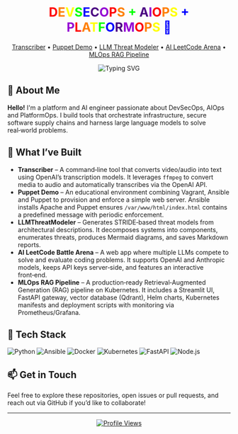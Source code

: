 <!-- Profile README for the repository named after the user -->

<!-- Rainbow‑coloured title with each character in the phrase coloured sequentially -->
<h1 align="center">
  <span style="color:#FF0000">D</span><span style="color:#FF7F00">E</span><span style="color:#FFFF00">V</span><span style="color:#00FF00">S</span><span style="color:#0000FF">E</span><span style="color:#4B0082">C</span><span style="color:#9400D3">O</span><span style="color:#FF0000">P</span><span style="color:#FF7F00">S</span><span style="color:#FFFF00"> </span><span style="color:#00FF00">+</span><span style="color:#0000FF"> </span><span style="color:#4B0082">A</span><span style="color:#9400D3">I</span><span style="color:#FF0000">O</span><span style="color:#FF7F00">P</span><span style="color:#FFFF00">S</span><span style="color:#00FF00"> </span><span style="color:#0000FF">+</span><span style="color:#4B0082"> </span><span style="color:#9400D3">P</span><span style="color:#FF0000">L</span><span style="color:#FF7F00">A</span><span style="color:#FFFF00">T</span><span style="color:#00FF00">F</span><span style="color:#0000FF">O</span><span style="color:#4B0082">R</span><span style="color:#9400D3">M</span><span style="color:#FF0000">O</span><span style="color:#FF7F00">P</span><span style="color:#FFFF00">S</span><span style="color:#00FF00"> </span><span style="color:#0000FF">💛</span>
</h1>

<p align="center">
  <a href="https://github.com/mainboi38/Transcriber">Transcriber</a> •
  <a href="https://github.com/mainboi38/puppetdemo">Puppet Demo</a> •
  <a href="https://github.com/mainboi38/LLMThreatModeler">LLM Threat Modeler</a> •
  <a href="https://github.com/mainboi38/LLM_LeetCodeArena">AI LeetCode Arena</a> •
  <a href="https://github.com/mainboi38/mlops-rag-pipeline">MLOps RAG Pipeline</a>
</p>

<!-- Dynamic typing effect summarising the essence of the projects -->
<p align="center">
  <img src="https://readme-typing-svg.demolab.com?font=Fira+Code&weight=700&size=20&pause=1000&color=F76E4A&center=true&vCenter=true&multiline=true&width=950&height=150&lines=⚙️+Transcriber:+convert+audio+%26+video+to+text;📦+Puppet+%2B+Ansible:+provision+servers+repeatably;🛡️+LLMThreatModeler:+generate+STRIDE+threat+models;🤖+AI+LeetCode+Arena:+LLMs+compete+on+code;🚀+MLOps+RAG+Pipeline:+production+RAG+on+Kubernetes;⚘️+Kubernetes+LLM+Flow:+LLM+services+%2B+pipelines;🎨+Flowise:+drag+%26+drop+LLM+flows" alt="Typing SVG">
</p>

## 🌟 About Me

**Hello!** I'm a platform and AI engineer passionate about DevSecOps, AIOps and PlatformOps.  I build tools that orchestrate infrastructure, secure software supply chains and harness large language models to solve real‑world problems.

## 🔭 What I’ve Built

- **Transcriber** – A command‑line tool that converts video/audio into text using OpenAI’s transcription models.  It leverages `ffmpeg` to convert media to audio and automatically transcribes via the OpenAI API.
- **Puppet Demo** – An educational environment combining Vagrant, Ansible and Puppet to provision and enforce a simple web server.  Ansible installs Apache and Puppet ensures `/var/www/html/index.html` contains a predefined message with periodic enforcement.
- **LLMThreatModeler** – Generates STRIDE‑based threat models from architectural descriptions.  It decomposes systems into components, enumerates threats, produces Mermaid diagrams, and saves Markdown reports.
- **AI LeetCode Battle Arena** – A web app where multiple LLMs compete to solve and evaluate coding problems.  It supports OpenAI and Anthropic models, keeps API keys server‑side, and features an interactive front‑end.
- **MLOps RAG Pipeline** – A production‑ready Retrieval‑Augmented Generation (RAG) pipeline on Kubernetes.  It includes a Streamlit UI, FastAPI gateway, vector database (Qdrant), Helm charts, Kubernetes manifests and deployment scripts with monitoring via Prometheus/Grafana.

## 🚀 Tech Stack

![Python](https://img.shields.io/badge/Python-3776AB?logo=python&logoColor=white)
![Ansible](https://img.shields.io/badge/Ansible-EE0000?logo=ansible&logoColor=white)
![Docker](https://img.shields.io/badge/Docker-2496ED?logo=docker&logoColor=white)
![Kubernetes](https://img.shields.io/badge/Kubernetes-326CE5?logo=kubernetes&logoColor=white)
![FastAPI](https://img.shields.io/badge/FastAPI-009688?logo=fastapi&logoColor=white)
![Node.js](https://img.shields.io/badge/Node.js-339933?logo=node.js&logoColor=white)

## 📫 Get in Touch

Feel free to explore these repositories, open issues or pull requests, and reach out via GitHub if you’d like to collaborate!

---

<p align="center">
  <a href="https://github.com/mainboi38"><img src="https://komarev.com/ghpvc/?username=mainboi38&style=flat-square&color=blue" alt="Profile Views"></a>
</p>
